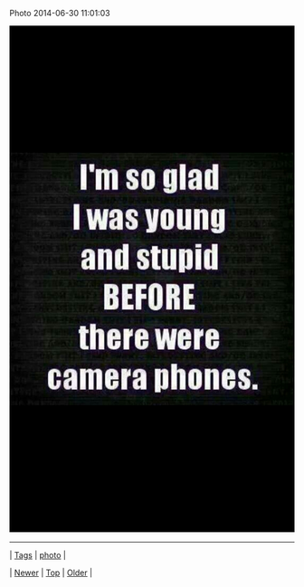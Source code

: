 <!--
title: Photo 2014-06-30 11
date: 2020-06-28T15:27:00.339Z
tags: photo
-->


Photo 2014-06-30 11:01:03

![](90343889597-0.jpg)

<!--BOTTOM-POST-NAVIGATION-->
---

| [Tags](tags.md) | [photo](tag-photo.md) |

| [Newer](90333459882.md) | [Top](index.md) | [Older](90354270789.md) |